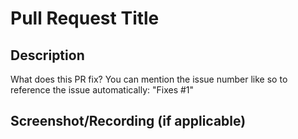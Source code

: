 # Pull Request Title

## Description

What does this PR fix? You can mention the issue number like
so to reference the issue automatically: "Fixes #1"

## Screenshot/Recording (if applicable)


